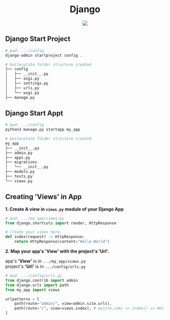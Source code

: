 <h1 align="center">Django</h1>

<p align="center">
<img src="https://skillicons.dev/icons?i=python,django,git,github&perline=6"/>
</p>

<h2 align="left">Django Start Project</h2>

```bash
# pwd: .../config
django-admin startproject config .

# boilerplate folder structure created
├── config
│   ├── __init__.py
│   ├── asgi.py
│   ├── settings.py
│   ├── urls.py
│   └── wsgi.py
├── manage.py
```

<h2 align="left">Django Start Appt</h2>

```bash
# pwd: .../config
python3 manage.py startapp my_app

# boilerplate folder structure created
my_app
├── __init__.py
├── admin.py
├── apps.py
├── migrations
│   └── __init__.py
├── models.py
├── tests.py
└── views.py
```
<h2 align="left">Creating 'Views' in App</h2>

**1. Create A view in `views.py` module of your Django App**

```python
# pwd: .../my_app/views.py
from django.shortcuts import render, HttpResponse

# Create your views here.
def index(request) -> HttpResponse:
    return HttpResponse(content="Hello World")
```

**2. Map your app's 'View' with the project's 'Url'.**

app's **'View'** is in `.../my_app/views.py`</br>
project's **'Url'** is in `.../config/urls.py`

```python
# pwd: .../config/urls.py
from django.contrib import admin
from django.urls import path
from my_app import views

urlpatterns = [
    path(route="admin/", view=admin.site.urls),
    path(route="/", view=views.index), # mysite.com/ => index() => Hello World
]
```